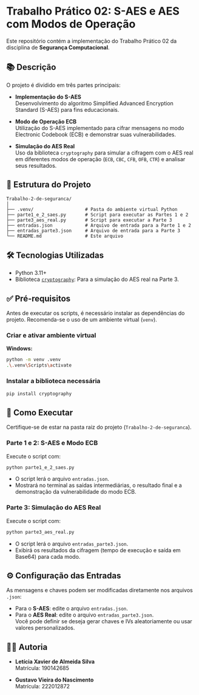 # Trabalho Prático 02: S-AES e AES com Modos de Operação

Este repositório contém a implementação do Trabalho Prático 02 da disciplina de **Segurança Computacional**.

## 📚 Descrição

O projeto é dividido em três partes principais:

- **Implementação do S-AES**  
  Desenvolvimento do algoritmo Simplified Advanced Encryption Standard (S-AES) para fins educacionais.

- **Modo de Operação ECB**  
  Utilização do S-AES implementado para cifrar mensagens no modo Electronic Codebook (ECB) e demonstrar suas vulnerabilidades.

- **Simulação do AES Real**  
  Uso da biblioteca `cryptography` para simular a cifragem com o AES real em diferentes modos de operação (`ECB`, `CBC`, `CFB`, `OFB`, `CTR`) e analisar seus resultados.

## 📁 Estrutura do Projeto

```
Trabalho-2-de-seguranca/
│
├── .venv/                   # Pasta do ambiente virtual Python
├── parte1_e_2_saes.py       # Script para executar as Partes 1 e 2
├── parte3_aes_real.py       # Script para executar a Parte 3
├── entradas.json            # Arquivo de entrada para a Parte 1 e 2
├── entradas_parte3.json     # Arquivo de entrada para a Parte 3
└── README.md                # Este arquivo
```

## 🛠️ Tecnologias Utilizadas

- Python 3.11+
- Biblioteca [`cryptography`](https://cryptography.io): Para a simulação do AES real na Parte 3.

## ✅ Pré-requisitos

Antes de executar os scripts, é necessário instalar as dependências do projeto. Recomenda-se o uso de um ambiente virtual (`venv`).

### Criar e ativar ambiente virtual

**Windows:**
```bash
python -m venv .venv
.\.venv\Scripts\activate
```

### Instalar a biblioteca necessária

```bash
pip install cryptography
```

## 🚀 Como Executar

Certifique-se de estar na pasta raiz do projeto (`Trabalho-2-de-seguranca`).

### Parte 1 e 2: S-AES e Modo ECB

Execute o script com:

```bash
python parte1_e_2_saes.py
```

- O script lerá o arquivo `entradas.json`.
- Mostrará no terminal as saídas intermediárias, o resultado final e a demonstração da vulnerabilidade do modo ECB.

### Parte 3: Simulação do AES Real

Execute o script com:

```bash
python parte3_aes_real.py
```

- O script lerá o arquivo `entradas_parte3.json`.
- Exibirá os resultados da cifragem (tempo de execução e saída em Base64) para cada modo.

## ⚙️ Configuração das Entradas

As mensagens e chaves podem ser modificadas diretamente nos arquivos `.json`:

- Para o **S-AES**: edite o arquivo `entradas.json`.
- Para o **AES Real**: edite o arquivo `entradas_parte3.json`.  
  Você pode definir se deseja gerar chaves e IVs aleatoriamente ou usar valores personalizados.

## 👩‍💻 Autoria

- **Letícia Xavier de Almeida Silva**  
  Matrícula: 190142685

- **Gustavo Vieira do Nascimento**  
  Matrícula: 222012872
